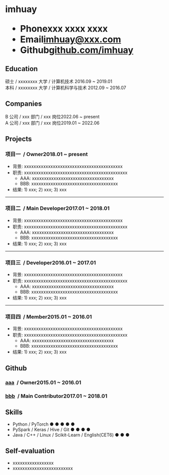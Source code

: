 <h1>
  <span>imhuay</span>
  <ul>
    <li><span>Phone</span>xxx xxxx xxxx</li>
    <li><span>Email</span><a href="mailto:ko.momo@qq.com">imhuay@xxx.com</a></li>
    <li><span>Github</span><a href="https://github.com/imhuay">github.com/imhuay</a></li>
  </ul>
</h1>

## Education

硕士 / xxxxxxxx 大学 / 计算机技术 <span class="right">2016.09 ~ 2019.01</span><br>
本科 / xxxxxxxx 大学 / 计算机科学与技术 <span class="right">2012.09 ~ 2016.07</span>

## Companies

B 公司 / xxx 部门 / xxx 岗位<span class="right">2022.06 ~ present</span><br>
A 公司 / xxx 部门 / xxx 岗位<span class="right">2019.01 ~ 2022.06</span>

## Projects

### 项目一 <span class="role">&nbsp;/&nbsp;Owner</span><span class="right">2018.01 ~ present</span>

- 背景: xxxxxxxxxxxxxxxxxxxxxxxxxxxxxxxxxxxxxxxxx
- 职责: xxxxxxxxxxxxxxxxxxxxxxxxxxxxxxxxxxxxxxxxxxx
    - AAA: xxxxxxxxxxxxxxxxxxxxxxxxxxxxxxxxxx
    - BBB: xxxxxxxxxxxxxxxxxxxxxxxxxxxxxxxxxxxx
- 结果: 1) xxx; 2) xxx; 3) xxx

---

### 项目二 <span class="role">&nbsp;/&nbsp;Main Developer</span><span class="right">2017.01 ~ 2018.01</span>

- 背景: xxxxxxxxxxxxxxxxxxxxxxxxxxxxxxxxxxxxxxxxx
- 职责: xxxxxxxxxxxxxxxxxxxxxxxxxxxxxxxxxxxxxxxxxxx
    - AAA: xxxxxxxxxxxxxxxxxxxxxxxxxxxxxxxxxx
    - BBB: xxxxxxxxxxxxxxxxxxxxxxxxxxxxxxxxxxxx
- 结果: 1) xxx; 2) xxx; 3) xxx

---

### 项目三 <span class="role">&nbsp;/&nbsp;Developer</span><span class="right">2016.01 ~ 2017.01</span>

- 背景: xxxxxxxxxxxxxxxxxxxxxxxxxxxxxxxxxxxxxxxxx
- 职责: xxxxxxxxxxxxxxxxxxxxxxxxxxxxxxxxxxxxxxxxxxx
    - AAA: xxxxxxxxxxxxxxxxxxxxxxxxxxxxxxxxxx
    - BBB: xxxxxxxxxxxxxxxxxxxxxxxxxxxxxxxxxxxx
- 结果: 1) xxx; 2) xxx; 3) xxx

---

### 项目四 <span class="role">&nbsp;/&nbsp;Member</span><span class="right">2015.01 ~ 2016.01</span>

- 背景: xxxxxxxxxxxxxxxxxxxxxxxxxxxxxxxxxxxxxxxxx
- 职责: xxxxxxxxxxxxxxxxxxxxxxxxxxxxxxxxxxxxxxxxxxx
    - AAA: xxxxxxxxxxxxxxxxxxxxxxxxxxxxxxxxxx
    - BBB: xxxxxxxxxxxxxxxxxxxxxxxxxxxxxxxxxxxx
- 结果: 1) xxx; 2) xxx; 3) xxx

## Github

### [aaa](https://) <span class="role">&nbsp;/&nbsp;Owner</span><span class="right">2015.01 ~ 2016.01</span>

### [bbb](https://) <span class="role">&nbsp;/&nbsp;Main Contributor</span><span class="right">2017.01 ~ 2018.01</span>

## Skills

- Python / PyTorch <span class="right">● ● ● ● ●</span>
- PySpark / Keras / Hive / Git <span class="right">● ● ● ●</span>
- Java / C++ / Linux / Scikit-Learn / English(CET6) <span class="right">● ● ●</span>

## Self-evaluation

- xxxxxxxxxxxxxxxxx
- xxxxxxxxxxxxxxxxxxxxxxxxx
